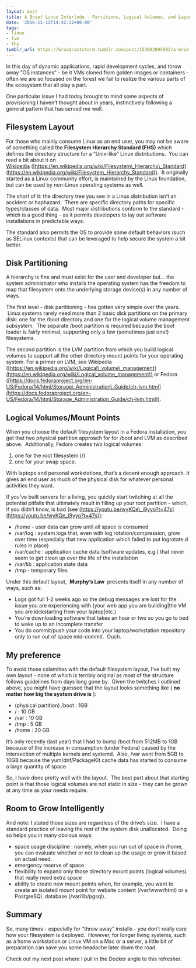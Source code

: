 ```yaml
---
layout: post
title: A Brief Linux Interlude - Partitions, Logical Volumes, and Layouts
date: '2016-11-12T14:42:32+00:00'
tags:
- linux
- lvm
- fhs
tumblr_url: https://broadcaststorm.tumblr.com/post/153092095993/a-brief-linux-interlude-partitions-logical
---
```

In this day of dynamic applications, rapid development cycles, and throw away “OS instances” - be it VMs cloned from golden images or containers - often we are so focused on the forest we fail to realize the various parts of the ecosystem that all play a part.

One particular issue I had today brought to mind some aspects of provisioning I haven’t thought about in years, instinctively following a general pattern that has served me well.

## Filesystem Layout

For those who mainly consume Linux as an end user, you may not be aware of something called the **Filesystem Hierarchy Standard (FHS)** which defines the directory structure for a “Unix-like” Linux distributions. &nbsp;You can read a bit about it on [Wikipedia](https://en.wikipedia.org/wiki/Filesystem_Hierarchy_Standard)&nbsp;([https://en.wikipedia.org/wiki/Filesystem\_Hierarchy\_Standard](https://en.wikipedia.org/wiki/Filesystem_Hierarchy_Standard)). &nbsp;It originally started as a Linux community effort, is maintained by the Linux foundation, but can be used by non-Linux operating systems as well.

The short of it: the directory tree you see in a Linux distribution isn’t an accident or haphazard. &nbsp;There are specific directory paths for specific types/classes of data. &nbsp;Most major distributions conform to the standard - which is a good thing - as it permits developers to lay out software installations in predictable ways.

The standard also permits the OS to provide some default behaviors (such as SELinux contexts) that can be leveraged to help secure the system a bit better.

## Disk Partitioning

A hierarchy is fine and must exist for the user and developer but… the system administrator who installs the operating system has the freedom to map that filesystem onto the underlying storage device(s) in any number of ways.

The first level - disk partitioning - has gotten very simple over the years. &nbsp;Linux systems rarely need more than 2 basic disk partitions on the primary disk: one for the /boot directory and one for the logical volume management subsystem. &nbsp;The separate /boot partition is required because the boot loader is fairly minimal, supporting only a few (sometimes just one!) filesystems.

The second partition is the LVM partition from which you build logical volumes to support all the other directory mount points for your operating system. For a primer on LVM, see Wikipedia ([https://en.wikipedia.org/wiki/Logical\_volume\_management](https://en.wikipedia.org/wiki/Logical_volume_management)) or Fedora ([https://docs.fedoraproject.org/en-US/Fedora/14/html/Storage\_Administration\_Guide/ch-lvm.html](https://docs.fedoraproject.org/en-US/Fedora/14/html/Storage_Administration_Guide/ch-lvm.html)).

## Logical Volumes/Mount Points

When you choose the default filesystem layout in a Fedora installation, you get that two physical partition approach for for /boot and LVM as described above. &nbsp;Additionally, Fedora creates two logical volumes:

1. one for the root filesystem (/)  
2. one for your swap space.  

With laptops and personal workstations, that’s a decent enough approach. It gives an end user as much of the physical disk for whatever personal activities they want.

If you’ve built servers for a living, you quickly start twitching at all the potential pitfalls that ultimately result in filling up your root partition - which, if you didn’t know, is bad (see&nbsp;[https://youtu.be/wyKQe\_i9yyo?t=47s](https://youtu.be/wyKQe_i9yyo?t=47s)):

- /home - user data can grow until all space is consumed  
- /var/log : system logs that, even with log rotation/compression, grow over time (especially that new application which failed to put logrotate.d rules in place)  
- /var/cache : application cache data (software updates, e.g.) that never seem to get clean up over the life of the installation  
- /var/lib : application state data  
- /tmp - temporary files  

Under this default layout,&nbsp; **Murphy’s Law&nbsp;** presents itself in any number of ways, such as:

- Logs got full 1-2 weeks ago so the debug messages are lost for the issue you are experiencing with (your web app you are building|the VM you are kickstarting from your laptop|etc.)  
- You’re downloading software that takes an hour or two so you go to bed to wake up to an incomplete transfer  
- You do commit/push your code into your laptop/workstation repository only to run out of space mid-commit. &nbsp;Ouch.  

## My preference

To avoid those calamities with the default filesystem layout, I’ve built my own layout - none of which is terribly original as most of the structure follows guidelines from days long gone by. &nbsp;Given the twitches I outlined above, you might have guessed that the layout looks something like ( **no matter how big the system drive is** ):

- (physical partition) /boot : 1GB  
- / : 10 GB  
- /var : 10 GB  
- /tmp : 5 GB  
- /home : 20 GB  

It’s only recently (last year) that I had to bump /boot from 512MB to 1GB because of the increase in consumption (under Fedora) caused by the intersection of multiple kernels and systemd. &nbsp;Also, /var went from 5GB to 10GB because the yum/dnf/PackageKit cache data has started to consume a large quantity of space.

So, I have done pretty well with the layout. &nbsp;The best part about that starting point is that those logical volumes are not static in size - they can be grown at any time as your needs require.

## Room to Grow Intelligently

And note: I stated those sizes are regardless of the drive’s size. &nbsp;I have a standard practice of leaving the rest of the system disk unallocated. &nbsp;Doing so helps you in many obvious ways:

- space usage discipline : namely, when you run out of space in /home, you can evaluate whether or not to clean up the usage or grow it based on actual need.  
- emergency reserve of space  
- flexibility to expand only those directory mount points (logical volumes) that really need extra space  
- ability to create new mount points when, for example, you want to create an isolated mount point for website content (/var/www/html) or a PostgreSQL database (/var/lib/pgsql).  

## Summary

So, many times - especially for “throw away” installs - you don’t really care how your filesystem is deployed. &nbsp;However, for longer living systems, such as a home workstation or Linux VM on a Mac or a server, a little bit of preparation can save you some headache later down the road.

Check out my next post where I pull in the Docker angle to this refresher.

